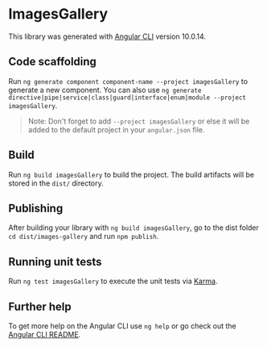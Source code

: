 # ImagesGallery

This library was generated with [Angular CLI](https://github.com/angular/angular-cli) version 10.0.14.

## Code scaffolding

Run `ng generate component component-name --project imagesGallery` to generate a new component. You can also use `ng generate directive|pipe|service|class|guard|interface|enum|module --project imagesGallery`.
> Note: Don't forget to add `--project imagesGallery` or else it will be added to the default project in your `angular.json` file. 

## Build

Run `ng build imagesGallery` to build the project. The build artifacts will be stored in the `dist/` directory.

## Publishing

After building your library with `ng build imagesGallery`, go to the dist folder `cd dist/images-gallery` and run `npm publish`.

## Running unit tests

Run `ng test imagesGallery` to execute the unit tests via [Karma](https://karma-runner.github.io).

## Further help

To get more help on the Angular CLI use `ng help` or go check out the [Angular CLI README](https://github.com/angular/angular-cli/blob/master/README.md).
